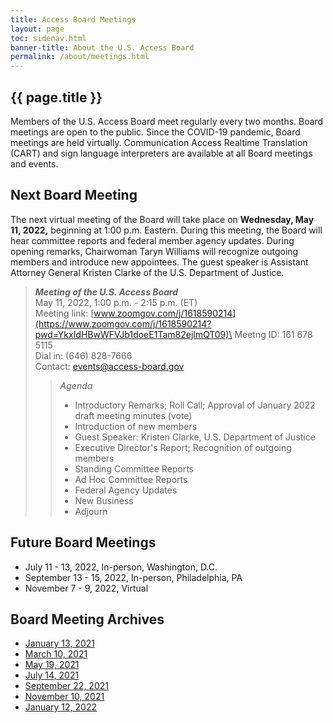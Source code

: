 ```yaml
---
title: Access Board Meetings
layout: page
toc: sidenav.html
banner-title: About the U.S. Access Board
permalink: /about/meetings.html
---
```


## {{ page.title }}

Members of the U.S. Access Board meet regularly every two months. Board meetings are open to the public. Since the COVID-19 pandemic, Board meetings are held virtually. Communication Access Realtime Translation (CART) and sign language interpreters are available at all Board meetings and events. 

## Next Board Meeting

The next virtual meeting of the Board will take place on **Wednesday, May 11, 2022,** beginning at 1:00 p.m. Eastern. During this meeting, the Board will hear committee reports and federal member agency updates. During opening remarks, Chairwoman Taryn Williams will recognize outgoing members and introduce new appointees.  The guest speaker is Assistant Attorney General Kristen Clarke of the U.S. Department of Justice.    

> ***Meeting of the U.S. Access Board***\
> May 11, 2022, 1:00 p.m. - 2:15 p.m. (ET)\
> Meeting link: [www.zoomgov.com/j/1618590214](https://www.zoomgov.com/j/1618590214?pwd=YkxIdHBwWFVJb1doeE1Tam82ejlmQT09)\
> Meetng ID: 161 678 5115\
> Dial in: (646) 828-7666\
> Contact: <events@access-board.gov>
>> _Agenda_
>> * Introductory Remarks; Roll Call; Approval of January 2022 draft meeting minutes (vote)
>> * Introduction of new members
>> * Guest Speaker: Kristen Clarke, U.S. Department of Justice
>> * Executive Director's Report; Recognition of outgoing members
>> * Standing Committee Reports
>> * Ad Hoc Committee Reports
>> * Federal Agency Updates
>> * New Business
>> * Adjourn
>>

## Future Board Meetings

- July 11 - 13, 2022, In-person, Washington, D.C.
- September 13 - 15, 2022, In-person, Philadelphia, PA
- November 7 - 9, 2022, Virtual

## Board Meeting Archives

- [January 13, 2021](https://www.youtube.com/watch?v=rR9RfhvM2sU&t=859s)
- [March 10, 2021](https://www.youtube.com/watch?v=xI1j1V1SyjE)
- [May 19, 2021](https://www.youtube.com/watch?v=-0YkBZZEoss)
- [July 14, 2021](https://www.youtube.com/watch?v=078ZOzcZaSs)
- [September 22, 2021](https://www.youtube.com/watch?v=VBJBi-DQRRk)
- [November 10, 2021](https://www.youtube.com/watch?v=mDKLJurVTcY)
- [January 12, 2022](https://www.youtube.com/watch?v=gJAbbPOILCg)
